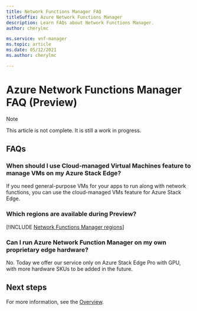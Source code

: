 ```yaml
---
title: Network Functions Manager FAQ
titleSuffix: Azure Network Functions Manager
description: Learn FAQs about Network Functions Manager.
author: cherylmc

ms.service: vnf-manager
ms.topic: article
ms.date: 05/12/2021
ms.author: cherylmc

---
```

# Azure Network Functions Manager FAQ (Preview)

>[!NOTE]
> This article is not complete. It is still a work in progress.
>

## FAQs

### When should I use Cloud-managed Virtual Machines feature to manage VMs on my Azure Stack Edge?

If you need general-purpose VMs for your apps to run along with network functions, you can use the cloud-managed VMs feature for Azure Stack Edge.

### Which regions are available during Preview?

[!INCLUDE [Network Functions Manager regions](../../includes/network-functions-manager-regions-include.md)]

### Can I run Azure Network Function Manager on my own proprietary edge hardware?

No. Today we offer our service only on Azure Stack Edge Pro with GPU, with more hardware SKUs to be added in the future.

## Next steps

For more information, see the [Overview](overview.md).
